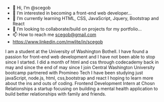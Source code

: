 - 👋 Hi, I’m @scegob
- 👀 I’m interested in becoming a front-end web developer...
- 🌱 I’m currently learning HTML, CSS, JavaScript, Jquery, Bootstrap and React
- 💞️ I’m looking to collaborate/build on projects for my portfolio...
- 📫 How to reach me scegob@gmail.com
- https://www.linkedin.com/mwlite/in/scegob

I am a student at the University of Washington Bothell. I have found a passion for front-end web development and I have not been able to stop since I started. I did a month of html and css through codecademy back in may and since the end of may since 
I join Central Washington University bootcamp partnered with Promineo Tech I have been studying just javaScript, node.js, html, css,bootstrap and react I hoping to learn more about the ins and outs of coding. Frontend Development Intern at Chosn Relationships a startup focusing on building a mental health application to build better relationships with family and friends.

<!---
scegob/scegob is a ✨ special ✨ repository because its `README.md` (this file) appears on your GitHub profile.
You can click the Preview link to take a look at your changes.
--->
